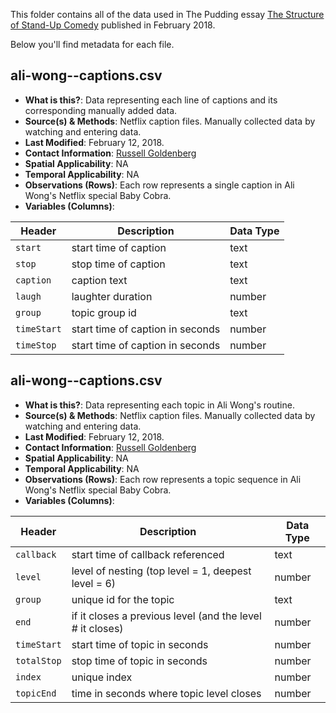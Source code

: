 This folder contains all of the data used in The Pudding essay [The Structure of Stand-Up Comedy](https://pudding.cool/2018/02/stand-up) published in February 2018.

Below you'll find metadata for each file.

## ali-wong--captions.csv

* **What is this?**: Data representing each line of captions and its corresponding manually added data.
* **Source(s) & Methods**: Netflix caption files. Manually collected data by watching and entering data.
* **Last Modified**: February 12, 2018.
* **Contact Information**: [Russell Goldenberg](mailto:russel@polygraph.cool)
* **Spatial Applicability**: NA
* **Temporal Applicability**: NA
* **Observations (Rows)**: Each row represents a single caption in Ali Wong's Netflix special Baby Cobra.
* **Variables (Columns)**:

| Header      | Description                      | Data Type |
| ----------- | -------------------------------- | --------- |
| `start`     | start time of caption            | text      |
| `stop`      | stop time of caption             | text      |
| `caption`   | caption text                     | text      |
| `laugh`     | laughter duration                | number    |
| `group`     | topic group id                   | text      |
| `timeStart` | start time of caption in seconds | number    |
| `timeStop`  | start time of caption in seconds | number    |

## ali-wong--captions.csv

* **What is this?**: Data representing each topic in Ali Wong's routine.
* **Source(s) & Methods**: Netflix caption files. Manually collected data by watching and entering data.
* **Last Modified**: February 12, 2018.
* **Contact Information**: [Russell Goldenberg](mailto:russel@polygraph.cool)
* **Spatial Applicability**: NA
* **Temporal Applicability**: NA
* **Observations (Rows)**: Each row represents a topic sequence in Ali Wong's Netflix special Baby Cobra.
* **Variables (Columns)**:

| Header      | Description                                               | Data Type |
| ----------- | --------------------------------------------------------- | --------- |
| `callback`  | start time of callback referenced                         | text      |
| `level`     | level of nesting (top level = 1, deepest level = 6)       | number    |
| `group`     | unique id for the topic                                   | text      |
| `end`       | if it closes a previous level (and the level # it closes) | number    |
| `timeStart` | start time of topic in seconds                            | number    |
| `totalStop` | stop time of topic in seconds                             | number    |
| `index`     | unique index                                              | number    |
| `topicEnd`  | time in seconds where topic level closes                  | number    |
